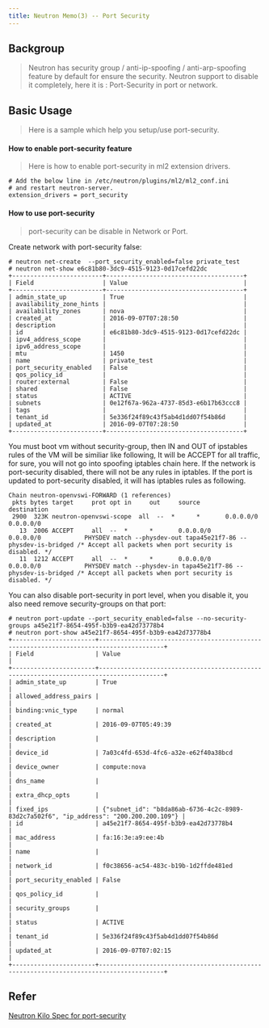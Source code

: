 ```yaml
---
title: Neutron Memo(3) -- Port Security
---
```

## Backgroup

> Neutron has security group / anti-ip-spoofing / anti-arp-spoofing feature by default for ensure the security. Neutron support to disable it completely, here it is : Port-Security in port or network.


## Basic Usage

> Here is a sample which help you setup/use port-security.

#### How to enable port-security feature

> Here is how to enable port-security in ml2 extension drivers.


```
# Add the below line in /etc/neutron/plugins/ml2/ml2_conf.ini
# and restart neutron-server.
extension_drivers = port_security
```

#### How to use port-security

> port-security can be disable in Network or Port. 


Create network with port-security false:

```
# neutron net-create  --port_security_enabled=false private_test
# neutron net-show e6c81b80-3dc9-4515-9123-0d17cefd22dc
+-------------------------+--------------------------------------+
| Field                   | Value                                |
+-------------------------+--------------------------------------+
| admin_state_up          | True                                 |
| availability_zone_hints |                                      |
| availability_zones      | nova                                 |
| created_at              | 2016-09-07T07:28:50                  |
| description             |                                      |
| id                      | e6c81b80-3dc9-4515-9123-0d17cefd22dc |
| ipv4_address_scope      |                                      |
| ipv6_address_scope      |                                      |
| mtu                     | 1450                                 |
| name                    | private_test                         |
| port_security_enabled   | False                                |
| qos_policy_id           |                                      |
| router:external         | False                                |
| shared                  | False                                |
| status                  | ACTIVE                               |
| subnets                 | 0e12f67a-962a-4737-85d3-e6b17b63ccc8 |
| tags                    |                                      |
| tenant_id               | 5e336f24f89c43f5ab4d1dd07f54b86d     |
| updated_at              | 2016-09-07T07:28:50                  |
+-------------------------+--------------------------------------+
```

You must boot vm without security-group, then IN and OUT of ipstables rules of the VM will be similiar like following, It will be ACCEPT for all traffic, for sure, you will not go into spoofing iptables chain here.
If the network is port-security disabled, there will not be any rules in iptables.
If the port is updated to port-security disabled, it will has iptables rules as following.

```
Chain neutron-openvswi-FORWARD (1 references)
 pkts bytes target     prot opt in     out     source               destination         
 2900  323K neutron-openvswi-scope  all  --  *      *       0.0.0.0/0            0.0.0.0/0           
   13  2006 ACCEPT     all  --  *      *       0.0.0.0/0            0.0.0.0/0            PHYSDEV match --physdev-out tapa45e21f7-86 --physdev-is-bridged /* Accept all packets when port security is disabled. */
   11  1212 ACCEPT     all  --  *      *       0.0.0.0/0            0.0.0.0/0            PHYSDEV match --physdev-in tapa45e21f7-86 --physdev-is-bridged /* Accept all packets when port security is disabled. */
```

You can also disable port-security in port level, when you disable it, you also need remove security-groups on that port:

```
# neutron port-update --port_security_enabled=false --no-security-groups a45e21f7-8654-495f-b3b9-ea42d73778b4
# neutron port-show a45e21f7-8654-495f-b3b9-ea42d73778b4
+-----------------------+----------------------------------------------------------------------------------------+
| Field                 | Value                                                                                  |
+-----------------------+----------------------------------------------------------------------------------------+
| admin_state_up        | True                                                                                   |
| allowed_address_pairs |                                                                                        |
| binding:vnic_type     | normal                                                                                 |
| created_at            | 2016-09-07T05:49:39                                                                    |
| description           |                                                                                        |
| device_id             | 7a03c4fd-653d-4fc6-a32e-e62f40a38bcd                                                   |
| device_owner          | compute:nova                                                                           |
| dns_name              |                                                                                        |
| extra_dhcp_opts       |                                                                                        |
| fixed_ips             | {"subnet_id": "b8da86ab-6736-4c2c-8989-83d2c7a502f6", "ip_address": "200.200.200.109"} |
| id                    | a45e21f7-8654-495f-b3b9-ea42d73778b4                                                   |
| mac_address           | fa:16:3e:a9:ee:4b                                                                      |
| name                  |                                                                                        |
| network_id            | f0c38656-ac54-483c-b19b-1d2ffde481ed                                                   |
| port_security_enabled | False                                                                                  |
| qos_policy_id         |                                                                                        |
| security_groups       |                                                                                        |
| status                | ACTIVE                                                                                 |
| tenant_id             | 5e336f24f89c43f5ab4d1dd07f54b86d                                                       |
| updated_at            | 2016-09-07T07:02:15                                                                    |
+-----------------------+----------------------------------------------------------------------------------------+
```

## Refer
[Neutron Kilo Spec for port-security](https://specs.openstack.org/openstack/neutron-specs/specs/kilo/ml2-ovs-portsecurity.html)
